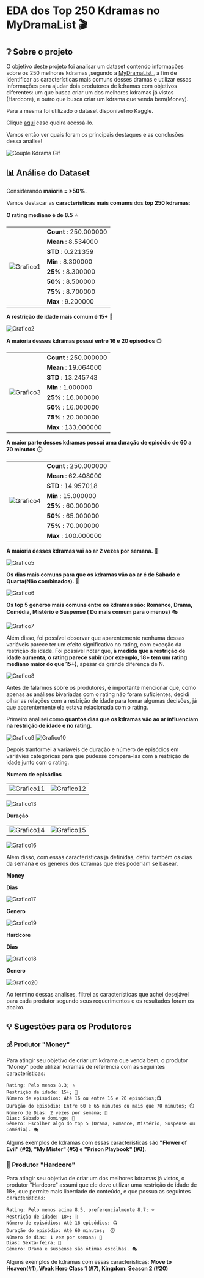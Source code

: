 # EDA  dos Top 250 Kdramas no MyDramaList 🎬

## ❔ Sobre o projeto

O objetivo deste projeto foi analisar um dataset contendo informações sobre os 250 melhores kdramas ,segundo a <a href = "https://mydramalist.com"> MyDramaList </a> , a fim de identificar as características mais comuns desses dramas e utilizar essas informações para ajudar dois produtores de kdramas com objetivos diferentes: um que busca criar um dos melhores kdramas já vistos (Hardcore), e outro que busca criar um kdrama que venda bem(Money).

Para a mesma foi utilizado o dataset disponível no Kaggle.

Clique <a href  = "https://www.kaggle.com/datasets/ahbab911/top-250-korean-dramas-kdrama-dataset" >aqui</a> caso queira acessá-lo. 

Vamos então ver quais foram os principais destaques e as conclusões dessa análise!

![Couple Kdrama Gif](https://media.giphy.com/media/ZdAOatkOA7Q13ENNWz/giphy.gif)

## 📊 Análise do Dataset 

Considerando **maioria = >50%.**

Vamos destacar as **caracteristicas mais comums** dos **top 250 kdramas**:

 **O rating mediano  é de 8.5** ⭐
 <table>
 
 <tr>
 <td rowspan="9"><img src="imagens/Grafico1.png" alt="Grafico1"/></td>
 <td> <b>Count</b> : 250.000000 </td>


 </tr>
 <tr>

 <td><b>Mean</b> : 8.534000</td>


</tr>
<tr>

<td><b>STD</b> : 0.221359</td>

</tr>

 <tr>

<td><b>Min</b> : 8.300000</td>

</tr>

 <tr>

<td><b>25%</b> : 8.300000</td>

</tr>

 <tr>

<td><b>50%</b> : 8.500000</td>

</tr>

 <tr>

<td><b>75%</b> : 8.700000</td>

</tr>
 <tr>

<td><b>Max</b> : 9.200000</td>

</tr>

</table>



 **A restrição de idade mais comum é 15+** 📛

<img src="imagens/Grafico2.png" alt="Grafico2">

 **A maioria desses kdramas possui entre 16 e 20 episódios** 📺
 
<table>
 
 <tr>
 <td rowspan="9"><img src="imagens/Grafico3.png" alt="Grafico3"/></td>
 <td> <b>Count</b> : 250.000000 </td>


 </tr>
 <tr>

 <td><b>Mean</b> : 19.064000</td>


</tr>
<tr>

<td><b>STD</b> : 13.245743</td>

</tr>

 <tr>

<td><b>Min</b> : 1.000000</td>

</tr>

 <tr>

<td><b>25%</b> : 16.000000</td>

</tr>

 <tr>

<td><b>50%</b> : 16.000000</td>

</tr>

 <tr>

<td><b>75%</b> : 20.000000</td>

</tr>
 <tr>

<td><b>Max</b> : 133.000000</td>

</tr>

</table>


**A maior parte desses kdramas possui uma duração de episódio de 60 a 70 minutos** ⏱️ 

<table>
 
 <tr>
 <td rowspan="9"><img src="imagens/Grafico4.png" alt="Grafico4"/></td>
 <td> <b>Count</b> : 250.000000 </td>
 </tr>
 <tr>
 <td><b>Mean</b> : 62.408000</td>
</tr>
<tr>
<td><b>STD</b> : 14.957018</td>
</tr>
 <tr>
<td><b>Min</b> : 15.000000</td>
</tr>
 <tr>
<td><b>25%</b> : 60.000000</td>
</tr>
 <tr>
<td><b>50%</b> : 65.000000</td>
</tr>
 <tr>
<td><b>75%</b> : 70.000000</td>
</tr>
 <tr>
<td><b>Max</b> : 100.000000</td>
</tr>
</table>

**A maioria desses kdramas vai ao ar 2 vezes por semana.** 📅 

<img src="imagens/Grafico5.png" alt="Grafico5">

 **Os dias mais comuns para que os kdramas vão ao ar é de Sábado e Quarta(Não combinados).** 📅

<img src="imagens/Grafico6.png" alt="Grafico6">

 **Os top 5 generos mais comuns entre os kdramas são: Romance, Drama, Comédia, Mistério e Suspense ( Do mais comum para o menos)** 🎭
 
<img src="imagens/Grafico7.png" alt="Grafico7">

Além disso, foi possível observar que aparentemente nenhuma dessas variáveis parece ter um efeito significativo no rating, com exceção da restrição de idade. Foi possível notar que, **à medida que a restrição de idade aumenta, o rating parece subir (por exemplo, 18+ tem um rating mediano maior do que 15+)**, apesar da grande diferença de N.

<img src="imagens/Grafico8.png" alt="Grafico8">

Antes de falarmos sobre os produtores, é importante mencionar que, como apenas as análises bivariadas com o rating não foram suficientes, decidi olhar as relações com a restrição de idade para tomar algumas decisões, já que aparentemente ela estava relacionada com o rating. 

Primeiro analisei como **quantos dias que os kdramas vão ao ar influenciam na restrição de idade e no rating.**

<img src="imagens/Grafico9.png" alt="Grafico9">

<img src="imagens/Grafico10.png" alt="Grafico10">

Depois tranformei a variaveis de duração e número de episódios em variávies categóricas para que pudesse compara-las com a restrição de idade junto com o rating.

**Numero de episódios**
<table>
<tr>
<td><img src="imagens/Grafico11.png" alt="Grafico11"></td> <td><img src="imagens/Grafico12.png" alt="Grafico12"></td>  
 </tr>
</table>
<img src="imagens/Grafico13.png" alt="Grafico13">

**Duração**

<table>
<tr>
<td><img src="imagens/Grafico14.png" alt="Grafico14"></td> <td><img src="imagens/Grafico15.png" alt="Grafico15"></td>  
 </tr>
</table>
<img src="imagens/Grafico16.png" alt="Grafico16">


Além disso, com essas características já definidas, defini também os dias da semana e os generos dos kdramas que eles poderiam se basear.

**Money**

**Dias**

<img src="imagens/Grafico17.png" alt="Grafico17">

**Genero**

<img src="imagens/Grafico19.png" alt="Grafico19">

**Hardcore**

**Dias**

<img src="imagens/Grafico18.png" alt="Grafico18">

**Genero**

<img src="imagens/Grafico20.png" alt="Grafico20">

Ao termino dessas analises, filtrei as características que achei desejável para cada produtor segundo seus requerimentos e os resultados foram os abaixo.

## 💡 Sugestões para os Produtores

### 💰 Produtor "Money"

Para atingir seu objetivo de criar um kdrama que venda bem, o produtor "Money" pode utilizar kdramas de referência com as seguintes características:

    Rating: Pelo menos 8.3; ⭐
    Restrição de idade: 15+; 📛
    Número de episódios: Até 16 ou entre 16 e 20 episódios;📺
    Duração do episódio: Entre 60 e 65 minutos ou mais que 70 minutos; ⏱️ 
    Número de Dias: 2 vezes por semana; 📅
    Dias: Sábado e domingo; 📅
    Gênero: Escolher algo do top 5 (Drama, Romance, Mistério, Suspense ou Comédia). 🎭

Alguns exemplos de kdramas com essas características são **"Flower of Evil" (#2)**, **"My Mister" (#5)** e **"Prison Playbook" (#8)**.

### 💪 Produtor "Hardcore"

Para atingir seu objetivo de criar um dos melhores kdramas já vistos, o produtor "Hardcore" assumi que ele deve utilizar uma restrição de idade de 18+, que permite mais liberdade de conteúdo, e que possua as seguintes características:

    Rating: Pelo menos acima 8.5, preferencialmente 8.7; ⭐
    Restrição de idade: 18+; 📛
    Número de episódios: Até 16 episódios; 📺
    Duração do episódio: Até 60 minutos;  ⏱️ 
    Número de dias: 1 vez por semana; 📅
    Dias: Sexta-feira; 📅
    Gênero: Drama e suspense são ótimas escolhas. 🎭
    
Alguns exemplos de kdramas com essas características: **Move to Heaven(#1), Weak Hero Class 1 (#7), Kingdom: Season 2 (#20)**
